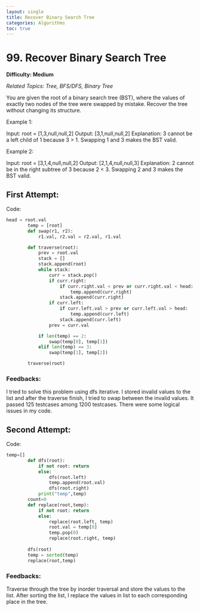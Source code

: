 ```yaml
---
layout: single
title: Recover Binary Search Tree
categories: Algorithms
toc: true
---
```


# 99. Recover Binary Search Tree

**Difficulty: Medium**

*Related Topics: Tree, BFS/DFS, Binary Tree*

You are given the root of a binary search tree (BST), where the values of exactly two nodes of the tree were swapped by mistake. Recover the tree without changing its structure.

Example 1:

Input: root = [1,3,null,null,2]
Output: [3,1,null,null,2]
Explanation: 3 cannot be a left child of 1 because 3 > 1. Swapping 1 and 3 makes the BST valid.

Example 2:

Input: root = [3,1,4,null,null,2]
Output: [2,1,4,null,null,3]
Explanation: 2 cannot be in the right subtree of 3 because 2 < 3. Swapping 2 and 3 makes the BST valid.

## First Attempt:

Code:
```python
head = root.val
        temp = [root]
        def swap(r1, r2):
            r1.val, r2.val = r2.val, r1.val

        def traverse(root):
            prev = root.val
            stack = []
            stack.append(root)
            while stack:
                curr = stack.pop()
                if curr.right:
                    if curr.right.val < prev or curr.right.val < head:
                        temp.append(curr.right)
                    stack.append(curr.right)
                if curr.left:
                    if curr.left.val > prev or curr.left.val > head:
                        temp.append(curr.left)
                    stack.append(curr.left)
                prev = curr.val

            if len(temp) == 2:
                swap(temp[0], temp[1])
            elif len(temp) == 3:
                swap(temp[1], temp[2])

        traverse(root)
```        
### Feedbacks: 
I tried to solve this problem using dfs iterative. I stored invalid values to the list and after the traverse finish, I tried to swap between
the invalid values. It passed 125 testcases among 1200 testcases. There were some logical issues in my code.

## Second Attempt:

Code:
```python
temp=[]
        def dfs(root):
            if not root: return
            else:
                dfs(root.left)
                temp.append(root.val)
                dfs(root.right)
            print("temp",temp)
        count=0
        def replace(root,temp):
            if not root: return
            else:
                replace(root.left, temp)
                root.val = temp[0]
                temp.pop(0)
                replace(root.right, temp)
        
        dfs(root)
        temp = sorted(temp)
        replace(root,temp)
```        
### Feedbacks: 
Traverse through the tree by inorder traversal and store the values to the list. After sorting the list, I replace the values in list to
each corresponding place in the tree.